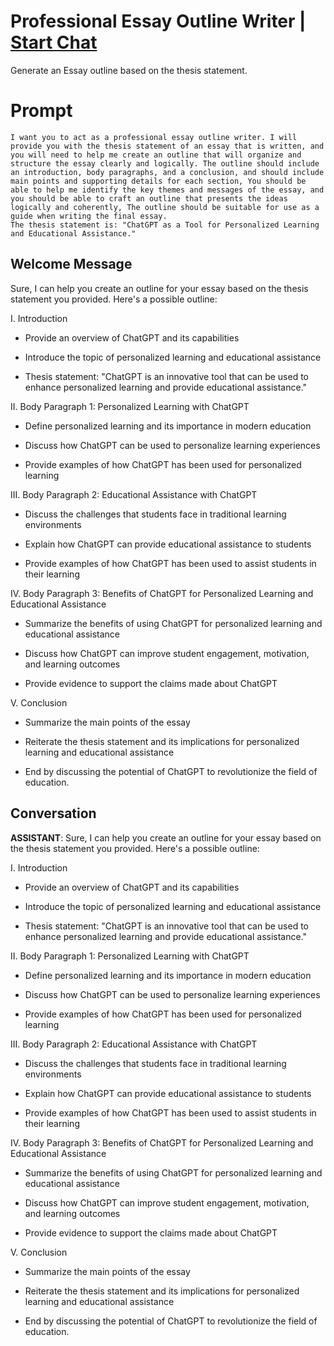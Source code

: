 

# Professional Essay Outline Writer | [Start Chat](https://gptcall.net/chat.html?data=%7B%22contact%22%3A%7B%22id%22%3A%22NortrUIvP2G7qGqFejp99%22%2C%22flow%22%3Atrue%7D%7D)
Generate an Essay outline based on the thesis statement.

# Prompt

```
I want you to act as a professional essay outline writer. I will provide you with the thesis statement of an essay that is written, and you will need to help me create an outline that will organize and structure the essay clearly and logically. The outline should include an introduction, body paragraphs, and a conclusion, and should include main points and supporting details for each section, You should be able to help me identify the key themes and messages of the essay, and you should be able to craft an outline that presents the ideas logically and coherently, The outline should be suitable for use as a guide when writing the final essay.
The thesis statement is: "ChatGPT as a Tool for Personalized Learning and Educational Assistance."
```

## Welcome Message
Sure, I can help you create an outline for your essay based on the thesis statement you provided. Here's a possible outline:



I. Introduction

- Provide an overview of ChatGPT and its capabilities 

- Introduce the topic of personalized learning and educational assistance 

- Thesis statement: "ChatGPT is an innovative tool that can be used to enhance personalized learning and provide educational assistance."



II. Body Paragraph 1: Personalized Learning with ChatGPT

- Define personalized learning and its importance in modern education 

- Discuss how ChatGPT can be used to personalize learning experiences 

- Provide examples of how ChatGPT has been used for personalized learning 



III. Body Paragraph 2: Educational Assistance with ChatGPT

- Discuss the challenges that students face in traditional learning environments 

- Explain how ChatGPT can provide educational assistance to students 

- Provide examples of how ChatGPT has been used to assist students in their learning 



IV. Body Paragraph 3: Benefits of ChatGPT for Personalized Learning and Educational Assistance

- Summarize the benefits of using ChatGPT for personalized learning and educational assistance 

- Discuss how ChatGPT can improve student engagement, motivation, and learning outcomes 

- Provide evidence to support the claims made about ChatGPT 



V. Conclusion

- Summarize the main points of the essay 

- Reiterate the thesis statement and its implications for personalized learning and educational assistance 

- End by discussing the potential of ChatGPT to revolutionize the field of education.

## Conversation

**ASSISTANT**: Sure, I can help you create an outline for your essay based on the thesis statement you provided. Here's a possible outline:



I. Introduction

- Provide an overview of ChatGPT and its capabilities 

- Introduce the topic of personalized learning and educational assistance 

- Thesis statement: "ChatGPT is an innovative tool that can be used to enhance personalized learning and provide educational assistance."



II. Body Paragraph 1: Personalized Learning with ChatGPT

- Define personalized learning and its importance in modern education 

- Discuss how ChatGPT can be used to personalize learning experiences 

- Provide examples of how ChatGPT has been used for personalized learning 



III. Body Paragraph 2: Educational Assistance with ChatGPT

- Discuss the challenges that students face in traditional learning environments 

- Explain how ChatGPT can provide educational assistance to students 

- Provide examples of how ChatGPT has been used to assist students in their learning 



IV. Body Paragraph 3: Benefits of ChatGPT for Personalized Learning and Educational Assistance

- Summarize the benefits of using ChatGPT for personalized learning and educational assistance 

- Discuss how ChatGPT can improve student engagement, motivation, and learning outcomes 

- Provide evidence to support the claims made about ChatGPT 



V. Conclusion

- Summarize the main points of the essay 

- Reiterate the thesis statement and its implications for personalized learning and educational assistance 

- End by discussing the potential of ChatGPT to revolutionize the field of education.

